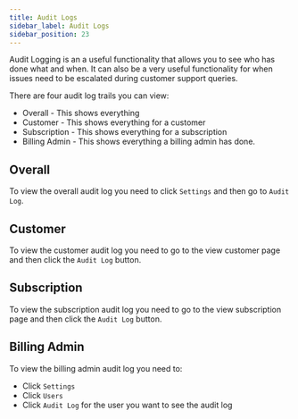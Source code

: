```yaml
---
title: Audit Logs
sidebar_label: Audit Logs
sidebar_position: 23
---
```

Audit Logging is an a useful functionality that allows you to see who has done what and when. It can also be a very useful functionality for when issues need to be escalated during customer support queries.

There are four audit log trails you can view:

* Overall - This shows everything
* Customer - This shows everything for a customer
* Subscription - This shows everything for a subscription
* Billing Admin - This shows everything a billing admin has done.

## Overall

To view the overall audit log you need to click `Settings` and then go to `Audit Log`.

## Customer

To view the customer audit log you need to go to the view customer page and then click the `Audit Log` button.

## Subscription

To view the subscription audit log you need to go to the view subscription page and then click the `Audit Log` button.

## Billing Admin

To view the billing admin audit log you need to:

* Click `Settings`
* Click `Users`
* Click `Audit Log` for the user you want to see the audit log